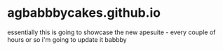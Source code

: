 # agbabbbycakes.github.io

essentially this is going to showcase the new apesuite - every couple of hours or so i'm going to update it babbby
